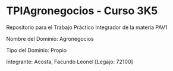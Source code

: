 # TPIAgronegocios - Curso 3K5
Repositorio para el Trabajo Práctico Integrador de la materia PAV1

Nombre del Dominio: Agronegocios 

Tipo del Dominio: Propio 

Integrante: Acosta, Facundo Leonel [Legajo: 72100]
